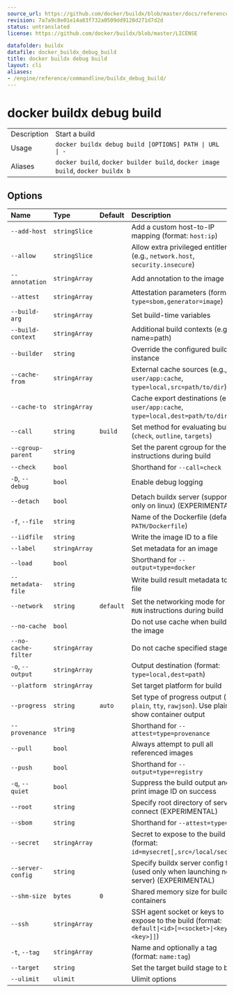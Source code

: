 ```yaml
---
source_url: https://github.com/docker/buildx/blob/master/docs/reference/buildx_debug_build.md
revision: 7a7a9c8e01e14a83f732a0509dd9128d271d7d2d
status: untranslated
license: https://github.com/docker/buildx/blob/master/LICENSE

datafolder: buildx
datafile: docker_buildx_debug_build
title: docker buildx debug build
layout: cli
aliases:
- /engine/reference/commandline/buildx_debug_build/
---
```


# docker buildx debug build

|             |                                                                                 |
|-------------|---------------------------------------------------------------------------------|
| Description | Start a build                                                                   |
| Usage       | `docker buildx debug build [OPTIONS] PATH \| URL \| -`                          |
| Aliases     | `docker build`, `docker builder build`, `docker image build`, `docker buildx b` |

## Options

| Name                | Type          | Default   | Description                                                                                         |
|:--------------------|:--------------|:----------|:----------------------------------------------------------------------------------------------------|
| `--add-host`        | `stringSlice` |           | Add a custom host-to-IP mapping (format: `host:ip`)                                                 |
| `--allow`           | `stringSlice` |           | Allow extra privileged entitlement (e.g., `network.host`, `security.insecure`)                      |
| `--annotation`      | `stringArray` |           | Add annotation to the image                                                                         |
| `--attest`          | `stringArray` |           | Attestation parameters (format: `type=sbom,generator=image`)                                        |
| `--build-arg`       | `stringArray` |           | Set build-time variables                                                                            |
| `--build-context`   | `stringArray` |           | Additional build contexts (e.g., name=path)                                                         |
| `--builder`         | `string`      |           | Override the configured builder instance                                                            |
| `--cache-from`      | `stringArray` |           | External cache sources (e.g., `user/app:cache`, `type=local,src=path/to/dir`)                       |
| `--cache-to`        | `stringArray` |           | Cache export destinations (e.g., `user/app:cache`, `type=local,dest=path/to/dir`)                   |
| `--call`            | `string`      | `build`   | Set method for evaluating build (`check`, `outline`, `targets`)                                     |
| `--cgroup-parent`   | `string`      |           | Set the parent cgroup for the `RUN` instructions during build                                       |
| `--check`           | `bool`        |           | Shorthand for `--call=check`                                                                        |
| `-D`, `--debug`     | `bool`        |           | Enable debug logging                                                                                |
| `--detach`          | `bool`        |           | Detach buildx server (supported only on linux) (EXPERIMENTAL)                                       |
| `-f`, `--file`      | `string`      |           | Name of the Dockerfile (default: `PATH/Dockerfile`)                                                 |
| `--iidfile`         | `string`      |           | Write the image ID to a file                                                                        |
| `--label`           | `stringArray` |           | Set metadata for an image                                                                           |
| `--load`            | `bool`        |           | Shorthand for `--output=type=docker`                                                                |
| `--metadata-file`   | `string`      |           | Write build result metadata to a file                                                               |
| `--network`         | `string`      | `default` | Set the networking mode for the `RUN` instructions during build                                     |
| `--no-cache`        | `bool`        |           | Do not use cache when building the image                                                            |
| `--no-cache-filter` | `stringArray` |           | Do not cache specified stages                                                                       |
| `-o`, `--output`    | `stringArray` |           | Output destination (format: `type=local,dest=path`)                                                 |
| `--platform`        | `stringArray` |           | Set target platform for build                                                                       |
| `--progress`        | `string`      | `auto`    | Set type of progress output (`auto`, `plain`, `tty`, `rawjson`). Use plain to show container output |
| `--provenance`      | `string`      |           | Shorthand for `--attest=type=provenance`                                                            |
| `--pull`            | `bool`        |           | Always attempt to pull all referenced images                                                        |
| `--push`            | `bool`        |           | Shorthand for `--output=type=registry`                                                              |
| `-q`, `--quiet`     | `bool`        |           | Suppress the build output and print image ID on success                                             |
| `--root`            | `string`      |           | Specify root directory of server to connect (EXPERIMENTAL)                                          |
| `--sbom`            | `string`      |           | Shorthand for `--attest=type=sbom`                                                                  |
| `--secret`          | `stringArray` |           | Secret to expose to the build (format: `id=mysecret[,src=/local/secret]`)                           |
| `--server-config`   | `string`      |           | Specify buildx server config file (used only when launching new server) (EXPERIMENTAL)              |
| `--shm-size`        | `bytes`       | `0`       | Shared memory size for build containers                                                             |
| `--ssh`             | `stringArray` |           | SSH agent socket or keys to expose to the build (format: `default\|<id>[=<socket>\|<key>[,<key>]]`) |
| `-t`, `--tag`       | `stringArray` |           | Name and optionally a tag (format: `name:tag`)                                                      |
| `--target`          | `string`      |           | Set the target build stage to build                                                                 |
| `--ulimit`          | `ulimit`      |           | Ulimit options                                                                                      |




